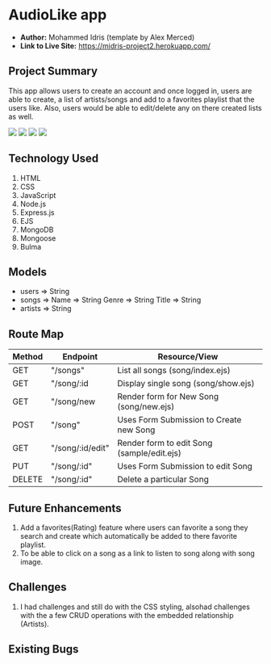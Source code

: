 # AudioLike app

- **Author:** Mohammed Idris (template by Alex Merced)
- **Link to Live Site:** https://midris-project2.herokuapp.com/


## Project Summary
This app allows users to create an account and once logged in, users are able to create, a list of artists/songs and add to a favorites playlist that the users like. Also, users would be able to edit/delete any on there created lists as well.

<img src="https://i.ibb.co/FndZmjB/Screenshot-1.png" />
<img src="https://i.ibb.co/FVRvDwR/Screenshot-2.png" />
<img src="https://i.ibb.co/fq7L6Vr/screenshot-3.png" />
<img src="https://i.ibb.co/L1TQS0F/screenshot-4.png" />



## Technology Used
1. HTML
2. CSS
3. JavaScript
4. Node.js
5. Express.js
6. EJS
7. MongoDB
8. Mongoose
9. Bulma


## Models
 - users => String
 - songs => Name => String
            Genre => String
            Title => String
 - artists => String


## Route Map

| Method | Endpoint | Resource/View |
|--------|----------|---------------|
|GET| "/songs" | List all songs (song/index.ejs) |
|GET| "/song/:id | Display single song (song/show.ejs)|
|GET| "/song/new | Render form for New Song (song/new.ejs)|
|POST| "/song" | Uses Form Submission to Create new Song |
|GET| "/song/:id/edit" | Render form to edit Song (sample/edit.ejs)|
|PUT| "/song/:id" | Uses Form Submission to edit Song |
|DELETE| "/song/:id" | Delete a particular Song |

## Future Enhancements
1. Add a favorites(Rating) feature where users can favorite a song they search and create which automatically be added to there favorite playlist.
2. To be able to click on a song as a link to listen to song along with song image.

## Challenges
1. I had challenges and still do with the CSS styling, alsohad challenges with the a few CRUD operations with the embedded relationship (Artists).


## Existing Bugs